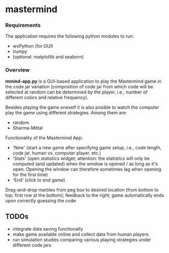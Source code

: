 # mastermind

### Requirements

The application requires the following python modules to run:
* wxPython (for GUI)
* numpy
* (optional: matplotlib and seaborn)

### Overview

**mmind-app.py** is a GUI-based application to play the Mastermind game in 
the code jar variation (composition of code jar from which code will be 
selected at random can be determined by the player, i.e., number of 
different colors and relative frequency).

Besides playing the game oneself it is also posible to watch the computer
play the game using different strategies. Among them are:
* random
* Sharma-Mittal

Functionality of the Mastermind App:
* 'New' (start a new game after specifying game setup, i.e., code length, 
code jar, human vs. computer player, etc.)
* 'Stats' (open statistics widget; attention: the statistics will only be 
computed (and updated) when the window is opened / as long as it's open.
Opening the window can therefore sometimes lag when opening for the first 
time)
* 'End' (click to end game)

Drag-and-drop marbles from peg box to desired location (from bottom to top; 
first row at the bottom); feedback to the right; game automatically ends 
upon correctly guessing the code


## TODOs

* integrate data saving functionalty
* make game available online and collect data from human players
* run simulation studies comparing various playing strategies under different 
code jars
